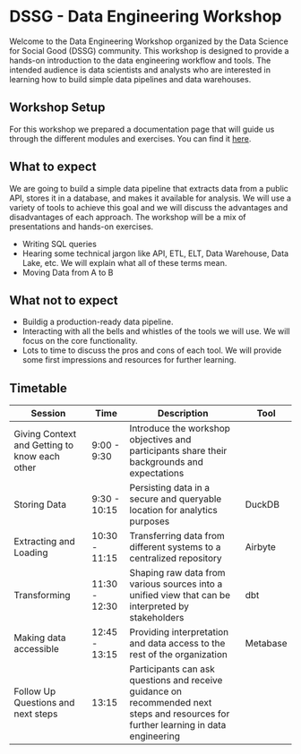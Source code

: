 # DSSG - Data Engineering Workshop

Welcome to the Data Engineering Workshop organized by the Data Science for Social Good (DSSG) community. This workshop is designed to provide a hands-on introduction to the data engineering workflow and tools. The intended audience is data scientists and analysts who are interested in learning how to build simple data pipelines and data warehouses.

## Workshop Setup

For this workshop we prepared a documentation page that will guide us through the different modules and exercises. You can find it [here](https://rogall-e.github.io/DSSG-Data-Engineering-Workshop/).

## What to expect
We are going to build a simple data pipeline that extracts data from a public API, stores it in a database, and makes it available for analysis. We will use a variety of tools to achieve this goal and we will discuss the advantages and disadvantages of each approach. The workshop will be a mix of presentations and hands-on exercises.

- Writing SQL queries
- Hearing some technical jargon like API, ETL, ELT, Data Warehouse, Data Lake, etc. We will explain what all of these terms mean.
- Moving Data from A to B


## What not to expect
- Buildig a production-ready data pipeline.
- Interacting with all the bells and whistles of the tools we will use. We will focus on the core functionality.
- Lots to time to discuss the pros and cons of each tool. We will provide some first impressions and resources for further learning.


## Timetable
| Session                                              | Time          | Description                                                                                                                   | Tool             |
|------------------------------------------------------|---------------|-------------------------------------------------------------------------------------------------------------------------------|------------------|
| Giving Context and Getting to know each other         | 9:00 - 9:30   | Introduce the workshop objectives and participants share their backgrounds and expectations                                  |                  |
| Storing Data                                         | 9:30 - 10:15  | Persisting data in a secure and queryable location for analytics purposes                                                    | DuckDB           |
| Extracting and Loading                               | 10:30 - 11:15 | Transferring data from different systems to a centralized repository                                                          | Airbyte          |
| Transforming                                         | 11:30 - 12:30 | Shaping raw data from various sources into a unified view that can be interpreted by stakeholders                            | dbt              |
| Making data accessible                               | 12:45 - 13:15 | Providing interpretation and data access to the rest of the organization                                                     | Metabase         |
| Follow Up Questions and next steps                   | 13:15         | Participants can ask questions and receive guidance on recommended next steps and resources for further learning in data engineering |                  |


